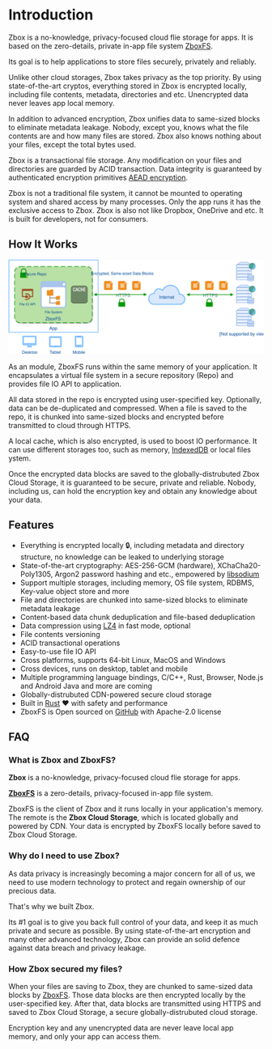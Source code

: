 # Introduction

Zbox is a no-knowledge, privacy-focused cloud flie storage for apps. It is based
on the zero-details, private in-app file system [ZboxFS].

Its goal is to help applications to store files securely, privately and reliably.

Unlike other cloud storages, Zbox takes privacy as the top priority. By using
state-of-the-art cryptos, everything stored in Zbox is encrypted locally,
including file contents, metadata, directories and etc. Unencrypted data never
leaves app local memory.

In addition to advanced encryption, Zbox unifies data to same-sized blocks to
eliminate metadata leakage. Nobody, except you, knows what the file contents are
and how many files are stored. Zbox also knows nothing about your files, except
the total bytes used.

Zbox is a transactional file storage. Any modification on your files and
directories are guarded by ACID transaction. Data integrity is guaranteed by
authenticated encryption primitives
[AEAD encryption](https://en.wikipedia.org/wiki/Authenticated_encryption).

Zbox is not a traditional file system, it cannot be mounted to operating system
and shared access by many processes. Only the app runs it has the exclusive
access to Zbox. Zbox is also not like Dropbox, OneDrive and etc. It is built
for developers, not for consumers.

## How It Works

![Zbox Overview](../assets/overview.svg)

As an module, ZboxFS runs within the same memory of your application. It
encapsulates a virtual file system in a secure repository (Repo) and provides
file IO API to application.

All data stored in the repo is encrypted using user-specified key. Optionally,
data can be de-duplicated and compressed. When a file is saved to the repo, it
is chunked into same-sized blocks and encrypted before transmitted to cloud
through HTTPS.

A local cache, which is also encrypted, is used to boost IO performance. It
can use different storages too, such as memory,
[IndexedDB](https://developer.mozilla.org/en-US/docs/Web/API/IndexedDB_API)
or local files ystem.

Once the encrypted data blocks are saved to the globally-distrubuted Zbox
Cloud Storage, it is guaranteed to be secure, private and reliable. Nobody,
including us, can hold the encryption key and obtain any knowledge about your
data.

## Features

- Everything is encrypted locally :lock:, including metadata and directory
  structure, no knowledge can be leaked to underlying storage
- State-of-the-art cryptography: AES-256-GCM (hardware), XChaCha20-Poly1305,
  Argon2 password hashing and etc., empowered by [libsodium](https://libsodium.org/)
- Support multiple storages, including memory, OS file system, RDBMS, Key-value
  object store and more
- File and directories are chunked into same-sized blocks to eliminate metadata
  leakage
- Content-based data chunk deduplication and file-based deduplication
- Data compression using [LZ4](http://www.lz4.org/) in fast mode, optional
- File contents versioning
- ACID transactional operations
- Easy-to-use file IO API
- Cross platforms, supports 64-bit Linux, MacOS and Windows
- Cross devices, runs on desktop, tablet and mobile
- Multiple programming language bindings, C/C++, Rust, Browser, Node.js and
  Android Java and more are coming
- Globally-distrubuted CDN-powered secure cloud storage
- Built in [Rust](https://www.rust-lang.org/) :hearts: with safety and
  performance
- ZboxFS is Open sourced on [GitHub](https://github.com/zboxfs/zbox) with
  Apache-2.0 license

## FAQ

### What is Zbox and ZboxFS?

**Zbox** is a no-knowledge, privacy-focused cloud flie storage for apps.

**[ZboxFS]** is a zero-details, privacy-focused in-app file system.

ZboxFS is the client of Zbox and it runs locally in your application's memory.
The remote is the **Zbox Cloud Storage**, which is located globally and powered
by CDN. Your data is encrypted by ZboxFS locally before saved to Zbox Cloud
Storage.

### Why do I need to use Zbox?

As data privacy is increasingly becoming a major concern for all of us, we need
to use modern technology to protect and regain ownership of our precious data.

That's why we built Zbox.

Its #1 goal is to give you back full control of your data, and keep it as much
private and secure as possible. By using state-of-the-art encryption and many
other advanced technology, Zbox can provide an solid defence against data
breach and privacy leakage.

### How Zbox secured my files?

When your files are saving to Zbox, they are chunked to same-sized data blocks
by [ZboxFS]. Those data blocks are then encrypted locally by the user-specified
key. After that, data blocks are transmitted using HTTPS and saved to Zbox
Cloud Storage, a secure globally-distrubuted cloud storage.

Encryption key and any unencrypted data are never leave local app memory, and
only your app can access them.

[ZboxFS]: https://zbox.io/fs
